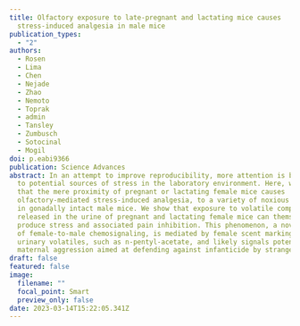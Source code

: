 ```yaml
---
title: Olfactory exposure to late-pregnant and lactating mice causes
  stress-induced analgesia in male mice
publication_types:
  - "2"
authors:
  - Rosen
  - Lima
  - Chen
  - Nejade
  - Zhao
  - Nemoto
  - Toprak
  - admin
  - Tansley
  - Zumbusch
  - Sotocinal
  - Mogil
doi: p.eabi9366
publication: Science Advances
abstract: In an attempt to improve reproducibility, more attention is being paid
  to potential sources of stress in the laboratory environment. Here, we report
  that the mere proximity of pregnant or lactating female mice causes
  olfactory-mediated stress-induced analgesia, to a variety of noxious stimuli,
  in gonadally intact male mice. We show that exposure to volatile compounds
  released in the urine of pregnant and lactating female mice can themselves
  produce stress and associated pain inhibition. This phenomenon, a novel form
  of female-to-male chemosignaling, is mediated by female scent marking of
  urinary volatiles, such as n-pentyl-acetate, and likely signals potential
  maternal aggression aimed at defending against infanticide by stranger males.
draft: false
featured: false
image:
  filename: ""
  focal_point: Smart
  preview_only: false
date: 2023-03-14T15:22:05.341Z
---
```


